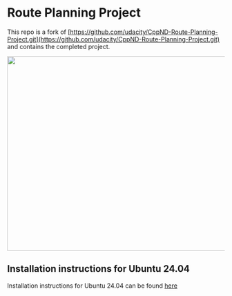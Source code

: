 # Route Planning Project
This repo is a fork of [https://github.com/udacity/CppND-Route-Planning-Project.git](https://github.com/udacity/CppND-Route-Planning-Project.git)
and contains the completed project.

<img src="map.png" width="600" height="450" />

## Installation instructions for Ubuntu 24.04 
Installation instructions for Ubuntu 24.04 can be found [here](Ubuntu24.04_install.md)